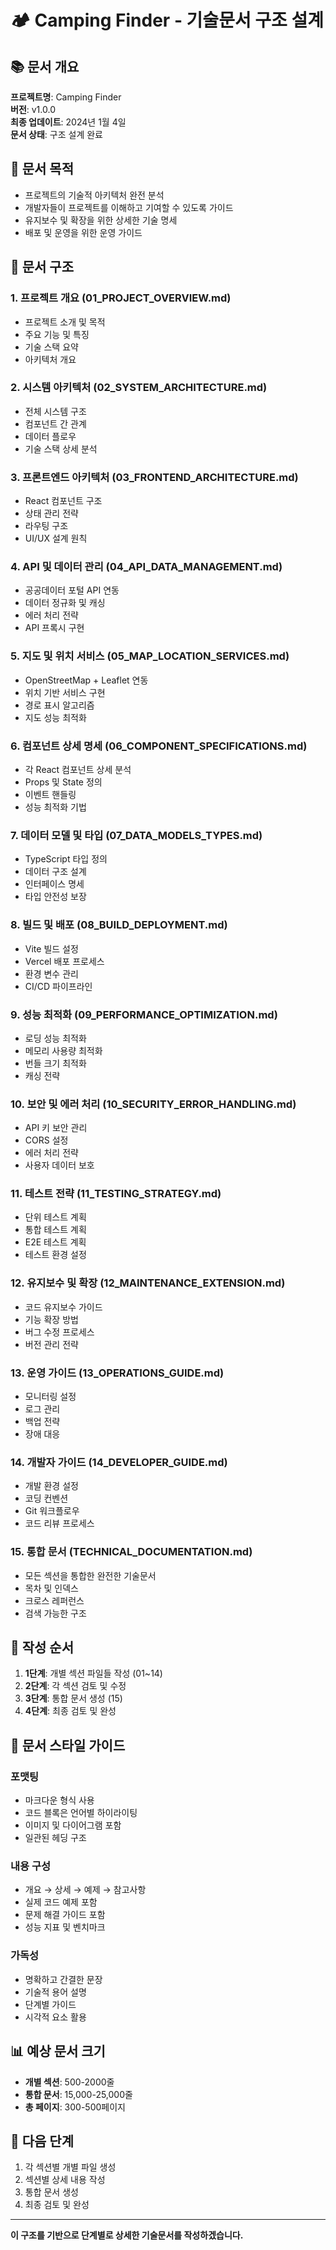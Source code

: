# 🏕️ Camping Finder - 기술문서 구조 설계

## 📚 문서 개요
**프로젝트명**: Camping Finder  
**버전**: v1.0.0  
**최종 업데이트**: 2024년 1월 4일  
**문서 상태**: 구조 설계 완료

## 🎯 문서 목적
- 프로젝트의 기술적 아키텍처 완전 분석
- 개발자들이 프로젝트를 이해하고 기여할 수 있도록 가이드
- 유지보수 및 확장을 위한 상세한 기술 명세
- 배포 및 운영을 위한 운영 가이드

## 📖 문서 구조

### 1. 프로젝트 개요 (01_PROJECT_OVERVIEW.md)
- 프로젝트 소개 및 목적
- 주요 기능 및 특징
- 기술 스택 요약
- 아키텍처 개요

### 2. 시스템 아키텍처 (02_SYSTEM_ARCHITECTURE.md)
- 전체 시스템 구조
- 컴포넌트 간 관계
- 데이터 플로우
- 기술 스택 상세 분석

### 3. 프론트엔드 아키텍처 (03_FRONTEND_ARCHITECTURE.md)
- React 컴포넌트 구조
- 상태 관리 전략
- 라우팅 구조
- UI/UX 설계 원칙

### 4. API 및 데이터 관리 (04_API_DATA_MANAGEMENT.md)
- 공공데이터 포털 API 연동
- 데이터 정규화 및 캐싱
- 에러 처리 전략
- API 프록시 구현

### 5. 지도 및 위치 서비스 (05_MAP_LOCATION_SERVICES.md)
- OpenStreetMap + Leaflet 연동
- 위치 기반 서비스 구현
- 경로 표시 알고리즘
- 지도 성능 최적화

### 6. 컴포넌트 상세 명세 (06_COMPONENT_SPECIFICATIONS.md)
- 각 React 컴포넌트 상세 분석
- Props 및 State 정의
- 이벤트 핸들링
- 성능 최적화 기법

### 7. 데이터 모델 및 타입 (07_DATA_MODELS_TYPES.md)
- TypeScript 타입 정의
- 데이터 구조 설계
- 인터페이스 명세
- 타입 안전성 보장

### 8. 빌드 및 배포 (08_BUILD_DEPLOYMENT.md)
- Vite 빌드 설정
- Vercel 배포 프로세스
- 환경 변수 관리
- CI/CD 파이프라인

### 9. 성능 최적화 (09_PERFORMANCE_OPTIMIZATION.md)
- 로딩 성능 최적화
- 메모리 사용량 최적화
- 번들 크기 최적화
- 캐싱 전략

### 10. 보안 및 에러 처리 (10_SECURITY_ERROR_HANDLING.md)
- API 키 보안 관리
- CORS 설정
- 에러 처리 전략
- 사용자 데이터 보호

### 11. 테스트 전략 (11_TESTING_STRATEGY.md)
- 단위 테스트 계획
- 통합 테스트 계획
- E2E 테스트 계획
- 테스트 환경 설정

### 12. 유지보수 및 확장 (12_MAINTENANCE_EXTENSION.md)
- 코드 유지보수 가이드
- 기능 확장 방법
- 버그 수정 프로세스
- 버전 관리 전략

### 13. 운영 가이드 (13_OPERATIONS_GUIDE.md)
- 모니터링 설정
- 로그 관리
- 백업 전략
- 장애 대응

### 14. 개발자 가이드 (14_DEVELOPER_GUIDE.md)
- 개발 환경 설정
- 코딩 컨벤션
- Git 워크플로우
- 코드 리뷰 프로세스

### 15. 통합 문서 (TECHNICAL_DOCUMENTATION.md)
- 모든 섹션을 통합한 완전한 기술문서
- 목차 및 인덱스
- 크로스 레퍼런스
- 검색 가능한 구조

## 📝 작성 순서

1. **1단계**: 개별 섹션 파일들 작성 (01~14)
2. **2단계**: 각 섹션 검토 및 수정
3. **3단계**: 통합 문서 생성 (15)
4. **4단계**: 최종 검토 및 완성

## 🎨 문서 스타일 가이드

### 포맷팅
- 마크다운 형식 사용
- 코드 블록은 언어별 하이라이팅
- 이미지 및 다이어그램 포함
- 일관된 헤딩 구조

### 내용 구성
- 개요 → 상세 → 예제 → 참고사항
- 실제 코드 예제 포함
- 문제 해결 가이드 포함
- 성능 지표 및 벤치마크

### 가독성
- 명확하고 간결한 문장
- 기술적 용어 설명
- 단계별 가이드
- 시각적 요소 활용

## 📊 예상 문서 크기

- **개별 섹션**: 500-2000줄
- **통합 문서**: 15,000-25,000줄
- **총 페이지**: 300-500페이지

## 🚀 다음 단계

1. 각 섹션별 개별 파일 생성
2. 섹션별 상세 내용 작성
3. 통합 문서 생성
4. 최종 검토 및 완성

---

**이 구조를 기반으로 단계별로 상세한 기술문서를 작성하겠습니다.** 